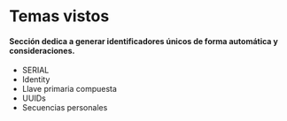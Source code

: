 # Temas vistos

#### Sección dedica a generar identificadores únicos de forma automática y consideraciones.

- SERIAL
- Identity
- Llave primaria compuesta
- UUIDs
- Secuencias personales